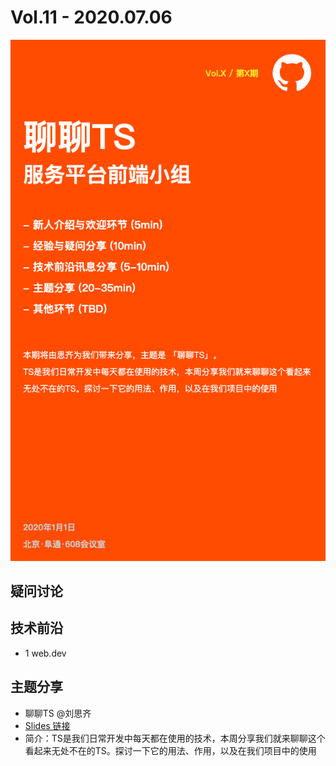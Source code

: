 # Vol.11 - 2020.07.06

![](./poster/Vol.11.png )


## 疑问讨论

## 技术前沿

* 1  web.dev

## 主题分享
* 聊聊TS @刘思齐 
* [Slides 链接](./slides/2020-07-06-ts.pdf)
* 简介：TS是我们日常开发中每天都在使用的技术，本周分享我们就来聊聊这个看起来无处不在的TS。探讨一下它的用法、作用，以及在我们项目中的使用
